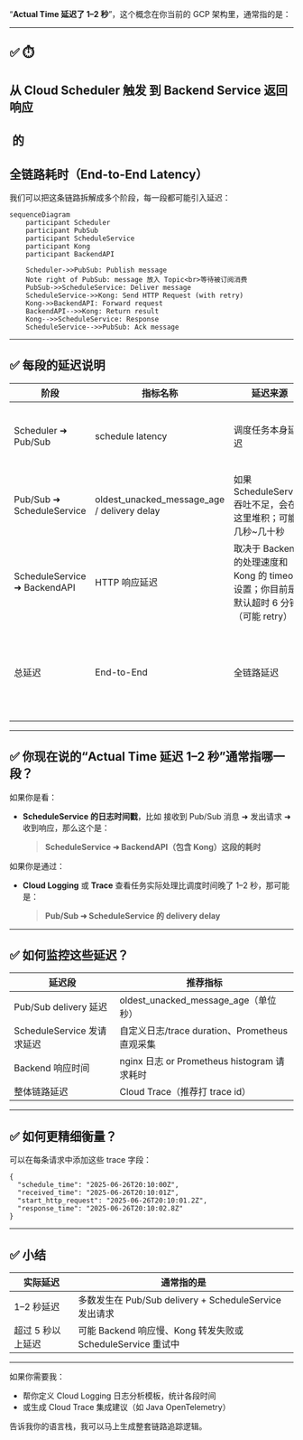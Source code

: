 “**Actual Time 延迟了 1–2 秒**”，这个概念在你当前的 GCP 架构里，通常指的是：

---

## **✅ ⏱️** 

## **从 Cloud Scheduler 触发 到 Backend Service 返回响应**

##  **的**

## **全链路耗时（End-to-End Latency）**

我们可以把这条链路拆解成多个阶段，每一段都可能引入延迟：

```mermaid
sequenceDiagram
    participant Scheduler
    participant PubSub
    participant ScheduleService
    participant Kong
    participant BackendAPI

    Scheduler->>PubSub: Publish message
    Note right of PubSub: message 放入 Topic<br>等待被订阅消费
    PubSub->>ScheduleService: Deliver message
    ScheduleService->>Kong: Send HTTP Request (with retry)
    Kong->>BackendAPI: Forward request
    BackendAPI-->>Kong: Return result
    Kong-->>ScheduleService: Response
    ScheduleService-->>PubSub: Ack message
```

---

## **✅ 每段的延迟说明**

| **阶段**                     | **指标名称**                                | **延迟来源**                                                                            | **说明**                                            |
| ---------------------------- | ------------------------------------------- | --------------------------------------------------------------------------------------- | --------------------------------------------------- |
| Scheduler ➜ Pub/Sub          | schedule latency                            | 调度任务本身延迟                                                                        | 通常几百毫秒以内，GCP Scheduler 很稳定              |
| Pub/Sub ➜ ScheduleService    | oldest_unacked_message_age / delivery delay | 如果 ScheduleService 吞吐不足，会在这里堆积；可能几秒~几十秒                            |                                                     |
| ScheduleService ➜ BackendAPI | HTTP 响应延迟                               | 取决于 Backend 的处理速度和 Kong 的 timeout 设置；你目前是默认超时 6 分钟（可能 retry） |                                                     |
| 总延迟                       | End-to-End                                  | 全链路延迟                                                                              | 实际观测到的「用户请求调度 ➜ Backend 返回」所需时间 |

---

## **✅ 你现在说的“Actual Time 延迟 1–2 秒”通常指哪一段？**

如果你是看：

- **ScheduleService 的日志时间戳**，比如 接收到 Pub/Sub 消息 ➜ 发出请求 ➜ 收到响应，那么这个是：
    > **ScheduleService ➜ BackendAPI（包含 Kong）这段的耗时**

如果你是通过：

- **Cloud Logging** 或 **Trace** 查看任务实际处理比调度时间晚了 1–2 秒，那可能是：
    > **Pub/Sub ➜ ScheduleService 的 delivery delay**

---

## **✅ 如何监控这些延迟？**

| **延迟段**                 | **推荐指标**                                   |
| -------------------------- | ---------------------------------------------- |
| Pub/Sub delivery 延迟      | oldest_unacked_message_age（单位秒）           |
| ScheduleService 发请求延迟 | 自定义日志/trace duration、Prometheus 直观采集 |
| Backend 响应时间           | nginx 日志 or Prometheus histogram 请求耗时    |
| 整体链路延迟               | Cloud Trace（推荐打 trace id）                 |

---

## **✅ 如何更精细衡量？**

可以在每条请求中添加这些 trace 字段：

```
{
  "schedule_time": "2025-06-26T20:10:00Z",
  "received_time": "2025-06-26T20:10:01Z",
  "start_http_request": "2025-06-26T20:10:01.2Z",
  "response_time": "2025-06-26T20:10:02.8Z"
}
```

---

## **✅ 小结**

| **实际延迟**      | **通常指的是**                                              |
| ----------------- | ----------------------------------------------------------- |
| 1–2 秒延迟        | 多数发生在 Pub/Sub delivery + ScheduleService 发出请求      |
| 超过 5 秒以上延迟 | 可能 Backend 响应慢、Kong 转发失败或 ScheduleService 重试中 |

---

如果你需要我：

- 帮你定义 Cloud Logging 日志分析模板，统计各段时间
- 或生成 Cloud Trace 集成建议（如 Java OpenTelemetry）

告诉我你的语言栈，我可以马上生成整套链路追踪逻辑。
